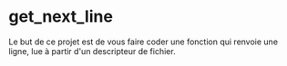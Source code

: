 # get_next_line
Le but de ce projet est de vous faire coder une fonction qui renvoie une ligne, lue à partir d'un descripteur de fichier.
